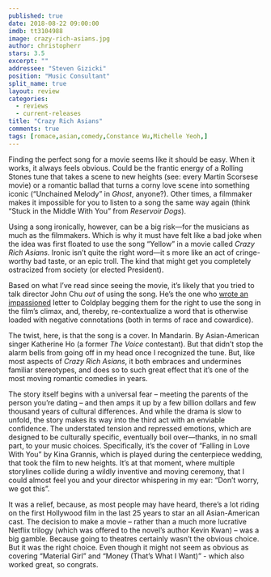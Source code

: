 ```yaml
---
published: true
date: 2018-08-22 09:00:00
imdb: tt3104988
image: crazy-rich-asians.jpg
author: christopherr
stars: 3.5
excerpt: ""
addressee: "Steven Gizicki"
position: "Music Consultant"
split_name: true
layout: review
categories: 
  - reviews
  - current-releases
title: "Crazy Rich Asians"
comments: true
tags: [romace,asian,comedy,Constance Wu,Michelle Yeoh,]
---
```

Finding the perfect song for a movie seems like it should be easy. When it works, it always feels obvious. Could be the frantic energy of a Rolling Stones tune that takes a scene to new heights (see: every Martin Scorsese movie) or a romantic ballad that turns a corny love scene into something iconic (“Unchained Melody” in _Ghost_, anyone?). Other times, a filmmaker makes it impossible for you to listen to a song the same way again (think “Stuck in the Middle With You” from _Reservoir Dogs_).

Using a song ironically, however, can be a big risk—for the musicians as much as the filmmakers. Which is why it must have felt like a bad joke when the idea was first floated to use the song “Yellow” in a movie called _Crazy Rich Asians_. Ironic isn’t quite the right word—it		s more like an act of cringe-worthy bad taste, or an epic troll. The kind that might get you completely ostracized from society (or elected President).

Based on what I’ve read since seeing the movie, it’s likely that you tried to talk director John Chu _out_ of using the song. He’s the one who [wrote an impassioned](https://www.hollywoodreporter.com/news/crazy-rich-asians-read-letter-convinced-coldplay-allow-yellow-movie-1135826) letter to Coldplay begging them for the right to use the song in the film’s climax, and, thereby, re-contextualize a word that is otherwise loaded with negative connotations (both in terms of race and cowardice).

The twist, here, is that the song is a cover. In Mandarin. By Asian-American singer Katherine Ho (a former _The Voice_ contestant). But that didn’t stop the alarm bells from going off in my head once I recognized the tune. But, like most aspects of _Crazy Rich Asians_, it both embraces and undermines familiar stereotypes, and does so to such great effect that it’s one of the most moving romantic comedies in years.

The story itself begins with a universal fear – meeting the parents of the person you’re dating – and then amps it up by a few billion dollars and few thousand years of cultural differences. And while the drama is slow to unfold, the story makes its way into the third act with an enviable confidence. The understated tension and repressed emotions, which are designed to be culturally specific, eventually boil over—thanks, in no small part, to your music choices. Specifically, it’s the cover of “Falling in Love With You” by Kina Grannis, which is played during the centerpiece wedding, that took the film to new heights. It’s at that moment, where multiple storylines collide during a wildly inventive and moving ceremony, that I could almost feel you and your director whispering in my ear: “Don’t worry, we got this”.

It was a relief, because, as most people may have heard, there’s a lot riding on the first Hollywood film in the last 25 years to star an all Asian-American cast. The decision to make a movie – rather than a much more lucrative Netflix trilogy (which was offered to the novel’s author Kevin Kwan) – was a big gamble. Because going to theatres certainly wasn’t the obvious choice. But it was the right choice. Even though it might not seem as obvious as covering “Material Girl” and “Money (That’s What I Want)” - which also worked great, so congrats.